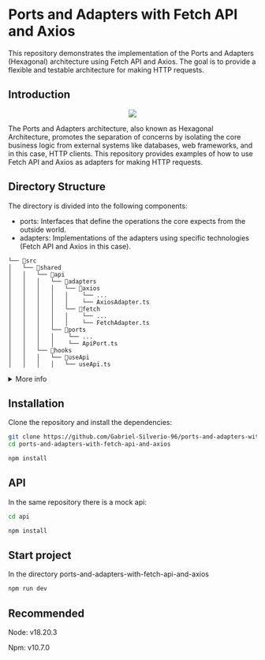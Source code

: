 # Ports and Adapters with Fetch API and Axios
This repository demonstrates the implementation of the Ports and Adapters (Hexagonal) architecture using Fetch API and Axios. The goal is to provide a flexible and testable architecture for making HTTP requests.

## Introduction

<p align="center">
<img src="https://github.com/user-attachments/assets/fc7d8249-989d-4d63-8614-2873a52610f6" center />
</p>

The Ports and Adapters architecture, also known as Hexagonal Architecture, promotes the separation of concerns by isolating the core business logic from external systems like databases, web frameworks, and in this case, HTTP clients. This repository provides examples of how to use Fetch API and Axios as adapters for making HTTP requests.


## Directory Structure

The directory is divided into the following components:


- ports: Interfaces that define the operations the core expects from the outside world.
- adapters: Implementations of the adapters using specific technologies (Fetch API and Axios in this case).

```
└── 📁src
│   └── 📁shared
│   │   └── 📁api
│   │   │   └── 📁adapters
│   │   │   │   └── 📁axios
│   │   │   │   │    └── ...
│   │   │   │   │    └── AxiosAdapter.ts
│   │   │   │   └── 📁fetch
│   │   │   │   │    └── ...
│   │   │   │   │    └── FetchAdapter.ts
│   │   │   └── 📁ports
│   │   │   │    └── ...
│   │   │   │    └── ApiPort.ts
│   │   └── 📁hooks
│   │   │   └── 📁useApi
│   │   │   │   └── useApi.ts
```

<details>
  <summary>More info</summary>
    <pre>
```
└── 📁src
    └── 📁shared
        └── 📁api
            └── 📁adapters
                └── 📁axios
                    └── 📁__test__
                        └── AxiosAdapter.test.ts
                    └── 📁utils
                        └── 📁AxiosConfig
                            └── AxiosConfig.ts
                            └── index.ts
                        └── 📁AxiosInstance
                            └── AxiosInstance.ts
                            └── index.ts
                    └── AxiosAdapter.ts
                    └── AxiosCreate.ts
                    └── index.ts
                └── 📁fetch
                    └── 📁__test__
                        └── FetchAdapter.test.ts
                    └── 📁utils
                        └── 📁FetchConfig
                            └── 📁__test__
                                └── FetchConfig.test.ts
                            └── FetchConfig.ts
                            └── index.ts
                        └── 📁FetchErrorHandler
                            └── 📁__test__
                                └── FetchErrorHandler.test.ts
                            └── FetchErrorHandler.ts
                            └── index.ts
                        └── 📁FetchInstance
                            └── FetchInstance.ts
                            └── index.ts
                    └── FetchAdapter.constants.ts
                    └── FetchAdapter.ts
                    └── index.ts
            └── 📁ports
                └── 📁__test__
                    └── ApiPort.test.ts
                └── ApiPort.ts
                └── index.ts
            └── 📁types
                └── Api.types.ts
                └── index.ts
            └── 📁utils
                └── 📁HttpError
                    └── 📁types
                        └── HttpError.types.ts
                        └── index.ts
                    └── HttpError.ts
                    └── index.ts
        └── 📁hooks
            └── 📁useApi
                └── index.ts
                └── useApi.ts
```
    </pre>
</details>

## Installation
Clone the repository and install the dependencies:

```bash
git clone https://github.com/Gabriel-Silverio-96/ports-and-adapters-with-fetch-api-and-axios.git
cd ports-and-adapters-with-fetch-api-and-axios

npm install
```

## API 
In the same repository there is a mock api:

```bash
cd api

npm install
```

## Start project 
In the directory ports-and-adapters-with-fetch-api-and-axios

```bash
npm run dev
```

## Recommended

Node: v18.20.3

Npm: v10.7.0

